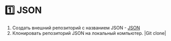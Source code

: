 :one: JSON 
===
1. Создать внешний репозиторий c названием JSON - [JSON](https://github.com/TorontoPinokio/JSON)
2. Клонировать репозиторий JSON на локальный компьютер.
|Git clone|
